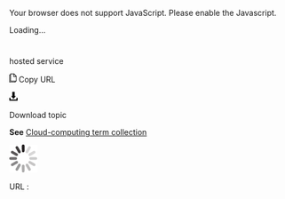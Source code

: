 Your browser does not support JavaScript. Please enable the Javascript.

Loading...

# 

hosted service

![Copy URL](media/hosted-service/Copy.png)
Copy URL

![Download](media/hosted-service/Download.png)

Download topic

**See** [Cloud-computing term collection](https://worldready.cloudapp.net/Styleguide/Read?id=2700&topicid=28841)

![In progress](media/hosted-service/activity-large.gif)

URL :
